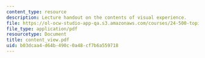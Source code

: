 ```yaml
---
content_type: resource
description: Lecture handout on the contents of visual experience.
file: https://ol-ocw-studio-app-qa.s3.amazonaws.com/courses/24-500-topics-in-philosophy-of-mind-perceptual-experience-spring-2007/b03dcaa4d64b490c0a48cf7b6a559718_content_view.pdf
file_type: application/pdf
resourcetype: Document
title: content_view.pdf
uid: b03dcaa4-d64b-490c-0a48-cf7b6a559718
---
```

